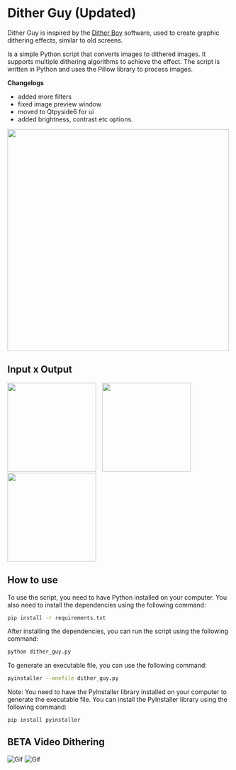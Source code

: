 # Dither Guy (Updated)

Dither Guy is inspired by the [Dither Boy](https://studioaaa.com/product/dither-boy/) software, used to create graphic dithering effects, similar to old screens.

Is a simple Python script that converts images to dithered images. It supports multiple dithering algorithms to achieve the effect. The script is written in Python and uses the Pillow library to process images.

**Changelogs**
- added more filters
- fixed image preview window
- moved to Qtpyside6 for ui
- added brightness, contrast etc options.

<img src="output/video_example.gif" width="500">

## Input x Output

<div style="display: inline-block; margin-right: 10px;">
  <img src="input/example.png" height="200">
</div>
<div style="display: inline-block;">
  <img src="output/example_output.png" height="200">
</div>
<div style="display: inline-block;">
  <img src="output/green_example_output.png" height="200">
</div>

## How to use

To use the script, you need to have Python installed on your computer. You also need to install the dependencies using the following command: 

```bash
pip install -r requirements.txt
```

After installing the dependencies, you can run the script using the following command:

```bash
python dither_guy.py
```

To generate an executable file, you can use the following command:

```bash
pyinstaller --onefile dither_guy.py
```

Note: You need to have the PyInstaller library installed on your computer to generate the executable file. You can install
the PyInstaller library using the following command:

```bash
pip install pyinstaller
```

## BETA Video Dithering
![Gif](input/computer_input.gif)
![Gif](output/computer.gif)


